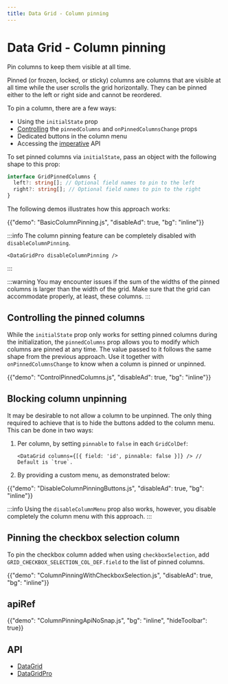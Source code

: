 ```yaml
---
title: Data Grid - Column pinning
---
```


# Data Grid - Column pinning [<span class="plan-pro"></span>](https://mui.com/store/items/mui-x-pro/)

<p class="description">Pin columns to keep them visible at all time.</p>

Pinned (or frozen, locked, or sticky) columns are columns that are visible at all time while the user scrolls the grid horizontally.
They can be pinned either to the left or right side and cannot be reordered.

To pin a column, there are a few ways:

- Using the `initialState` prop
- [Controlling](#controlling-the-pinned-columns) the `pinnedColumns` and `onPinnedColumnsChange` props
- Dedicated buttons in the column menu
- Accessing the [imperative](#apiref) API

To set pinned columns via `initialState`, pass an object with the following shape to this prop:

```ts
interface GridPinnedColumns {
  left?: string[]; // Optional field names to pin to the left
  right?: string[]; // Optional field names to pin to the right
}
```

The following demos illustrates how this approach works:

{{"demo": "BasicColumnPinning.js", "disableAd": true, "bg": "inline"}}

:::info
The column pinning feature can be completely disabled with `disableColumnPinning`.

```tsx
<DataGridPro disableColumnPinning />
```

:::

:::warning
You may encounter issues if the sum of the widths of the pinned columns is larger than the width of the grid.
Make sure that the grid can accommodate properly, at least, these columns.
:::

## Controlling the pinned columns

While the `initialState` prop only works for setting pinned columns during the initialization, the `pinnedColumns` prop allows you to modify which columns are pinned at any time.
The value passed to it follows the same shape from the previous approach.
Use it together with `onPinnedColumnsChange` to know when a column is pinned or unpinned.

{{"demo": "ControlPinnedColumns.js", "disableAd": true, "bg": "inline"}}

## Blocking column unpinning

It may be desirable to not allow a column to be unpinned.
The only thing required to achieve that is to hide the buttons added to the column menu.
This can be done in two ways:

1. Per column, by setting `pinnable` to `false` in each `GridColDef`:

   ```tsx
   <DataGrid columns={[{ field: 'id', pinnable: false }]} /> // Default is `true`.
   ```

2. By providing a custom menu, as demonstrated below:

{{"demo": "DisableColumnPinningButtons.js", "disableAd": true, "bg": "inline"}}

:::info
Using the `disableColumnMenu` prop also works, however, you disable completely the column menu with this approach.
:::

## Pinning the checkbox selection column

To pin the checkbox column added when using `checkboxSelection`, add `GRID_CHECKBOX_SELECTION_COL_DEF.field` to the list of pinned columns.

{{"demo": "ColumnPinningWithCheckboxSelection.js", "disableAd": true, "bg": "inline"}}

## apiRef

{{"demo": "ColumnPinningApiNoSnap.js", "bg": "inline", "hideToolbar": true}}

## API

- [DataGrid](/x/api/data-grid/data-grid/)
- [DataGridPro](/x/api/data-grid/data-grid-pro/)
